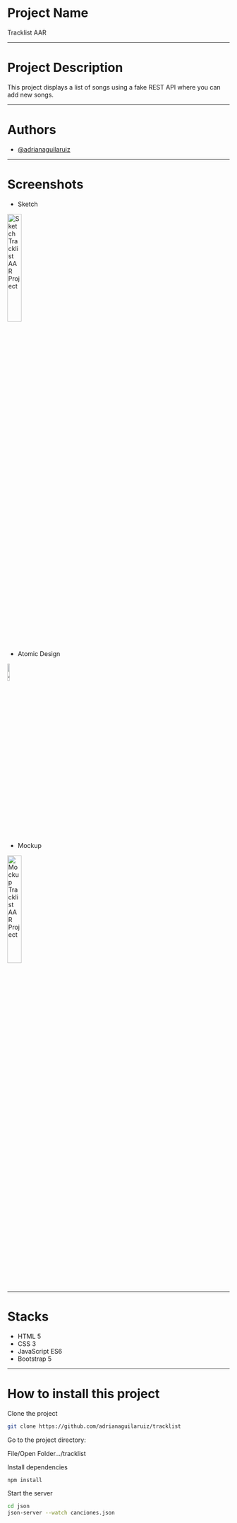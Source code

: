 # Project Name

Tracklist AAR
***

# Project Description

This project displays a list of songs using a fake REST API where you can add new songs.
***

# Authors

- [@adrianaguilaruiz](https://www.github.com/adrianaguilaruiz)
***

# Screenshots

- Sketch

<img src="https://user-images.githubusercontent.com/98114939/207128315-b71ca83a-2153-4ddc-87af-2e5c01de4434.png" alt="Sketch Tracklist AAR Project" width="25%"/>

- Atomic Design

<img src="https://user-images.githubusercontent.com/98114939/207128884-a3835abf-d50f-490f-9101-e6cbc862c972.png" alt="Atomic Design Tracklist AAR Project" width="10%"/>

- Mockup

<img src="https://user-images.githubusercontent.com/98114939/207130382-51b6e939-3732-4106-a329-1c6df55cf3a8.png" alt="Mockup Tracklist AAR Project" width="25%"/>

***

# Stacks

- HTML 5
- CSS 3
- JavaScript ES6
- Bootstrap 5
***

# How to install this project

Clone the project

```bash
git clone https://github.com/adrianaguilaruiz/tracklist
```

Go to the project directory:

File/Open Folder.../tracklist

Install dependencies

```bash
npm install
```

Start the server

```bash
cd json
json-server --watch canciones.json
```





